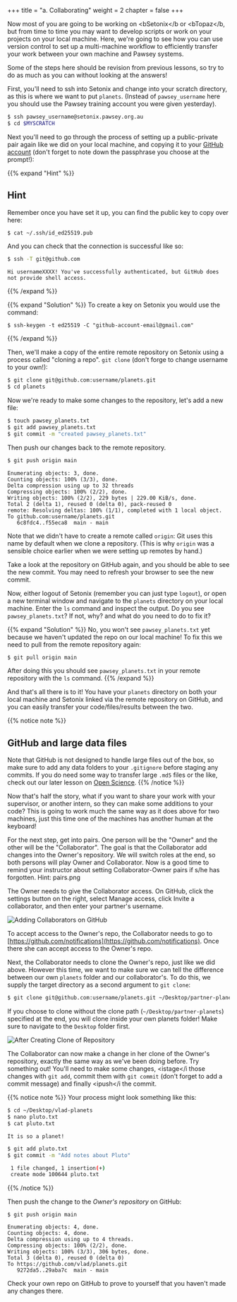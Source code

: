+++
title = "a. Collaborating"
weight = 2
chapter = false
+++

Now most of you are going to be working on <bSetonix</b or <bTopaz</b,
but from time to time you may want to develop scripts or work on your projects on
your local machine. Here, we're going to see how you can use version control to 
set up a multi-machine workflow to efficiently transfer your work between your own
machine and Pawsey systems.

Some of the steps here should be revision from previous lessons, so try to do as much
as you can without looking at the answers!

First, you'll need to ssh into Setonix and change into your scratch
directory, as this is where we want to put `planets`. (Instead of `pawsey_username` here
you should use the Pawsey training account you were given yesterday).

```Bash
$ ssh pawsey_username@setonix.pawsey.org.au
$ cd $MYSCRATCH
```


Next you'll need to go through the process of setting up a public-private pair
again like we did on your local machine, and copying it to your [GitHub account](https://github.com/settings/keys) 
(don't forget to note down the passphrase you choose at the prompt!):

{{% expand "Hint" %}}
 ## Hint
 Remember once you have set it up, you can find the public key to copy over here:
 ```Bash
 $ cat ~/.ssh/id_ed25519.pub
 ```
 
 
 
 And you can check that the connection is successful like so:
 ```Bash
 $ ssh -T git@github.com
 ```
 

 ```
 Hi usernameXXXX! You've successfully authenticated, but GitHub does not provide shell access.
 
 ```
{{% /expand %}} 

{{% expand "Solution" %}}
To create a key on Setonix you would use the command:
 ```
 $ ssh-keygen -t ed25519 -C "github-account-email@gmail.com"
 ```
{{% /expand %}}

Then, we'll make a copy of the entire remote repository on Setonix
using a process called "cloning a repo". `git clone` (don't forge to change 
username to your own!):

```Bash
$ git clone git@github.com:username/planets.git
$ cd planets
``` 



Now we're ready to make some changes to the repository, let's add a new file:

```Bash
$ touch pawsey_planets.txt
$ git add pawsey_planets.txt
$ git commit -m "created pawsey_planets.txt"
```


Then push our changes back to the remote repository.

```Bash
$ git push origin main
```


``` 
Enumerating objects: 3, done.
Counting objects: 100% (3/3), done.
Delta compression using up to 32 threads
Compressing objects: 100% (2/2), done.
Writing objects: 100% (2/2), 229 bytes | 229.00 KiB/s, done.
Total 2 (delta 1), reused 0 (delta 0), pack-reused 0
remote: Resolving deltas: 100% (1/1), completed with 1 local object.
To github.com:username/planets.git
   6c8fdc4..f55eca8  main - main
```


Note that we didn't have to create a remote called `origin`: Git uses this
name by default when we clone a repository.  (This is why `origin` was a
sensible choice earlier when we were setting up remotes by hand.)

Take a look at the repository on GitHub again, and you should be 
able to see the new commit. You may need to refresh
your browser to see the new commit.

Now, either logout of Setonix (remember you can just type `logout`), or open a new
terminal window and navigate to the `planets` directory on your local machine. Enter the `ls` command
and inspect the output. Do you see `pawsey_planets.txt`? If not, why? and what do you need to do to fix 
it?

{{% expand "Solution" %}}
 No, you won't see `pawsey_planets.txt` yet because we haven't updated the repo on our local machine!
 To fix this we need to pull from the remote repository again:
 ```Bash
 $ git pull origin main
 ```
 
 After doing this you should see `pawsey_planets.txt` in your remote repository with the `ls` command.
{{% /expand %}}

And that's all there is to it! You have your `planets` directory on both your local machine and 
Setonix linked via the remote repository on GitHub, and you can easily transfer
your code/files/results between the two.

{{% notice note %}}
## GitHub and large data files

 Note that GitHub is not designed to handle large files out of the box, so make sure to 
 add any data folders to your `.gitignore` before staging any commits. If you do need some way to 
 transfer large `.md5` files or the like, check out our later lesson on [Open Science](https://pawsey-internships.github.io/version-control/10-open/index.html).
{{% /notice %}}

Now that's half the story, what if you want to share your work with your supervisor, or another
intern, so they can make some additions to your code? This is going to work much the same 
way as it does above for two machines, just this time one of the machines has another 
human at the keyboard! 

For the next step, get into pairs.  One person will be the "Owner" and the other
will be the "Collaborator". The goal is that the Collaborator add changes into
the Owner's repository. We will switch roles at the end, so both persons will
play Owner and Collaborator. Now is a good time to remind your instructor 
about setting Collaborator-Owner pairs if s/he has forgotten.
Hint: pairs.png


The Owner needs to give the Collaborator access. On GitHub, click the settings
button on the right, select Manage access, click Invite a collaborator, and
then enter your partner's username.

![Adding Collaborators on GitHub](images/github-add-collaborators.png)

To accept access to the Owner's repo, the Collaborator
needs to go to [https://github.com/notifications](https://github.com/notifications).
Once there she can accept access to the Owner's repo.

Next, the Collaborator needs to clone the Owner's repo, just like we did above.
However this time, we want to make sure we can tell the difference between our own
`planets` folder and our collaborator's. To do this, we supply the target directory
as a second argument to `git clone`:

```Bash
$ git clone git@github.com:username/planets.git ~/Desktop/partner-planets
```


If you choose to clone without the clone path
(`~/Desktop/partner-planets`) specified at the end,
you will clone inside your own planets folder!
Make sure to navigate to the `Desktop` folder first.

![After Creating Clone of Repository](images/github-collaboration.svg)

The Collaborator can now make a change in her clone of the Owner's repository,
exactly the same way as we've been doing before. Try something out! You'll need 
to make some changes, <istage</i those changes with `git add`, commit them with
`git commit` (don't forget to add a commit message) and finally <ipush</i the 
commit.

{{% notice note %}}
 Your process might look something like this:
 
 ```Bash
 $ cd ~/Desktop/vlad-planets
 $ nano pluto.txt
 $ cat pluto.txt
 ```
 

 ```
 It is so a planet!
 ```
 

 ```Bash
 $ git add pluto.txt
 $ git commit -m "Add notes about Pluto"
 ```
 
 
 ```Bash
  1 file changed, 1 insertion(+)
  create mode 100644 pluto.txt
 ```
{{% /notice %}} 


Then push the change to the *Owner's repository* on GitHub:

```
$ git push origin main
```


```
Enumerating objects: 4, done.
Counting objects: 4, done.
Delta compression using up to 4 threads.
Compressing objects: 100% (2/2), done.
Writing objects: 100% (3/3), 306 bytes, done.
Total 3 (delta 0), reused 0 (delta 0)
To https://github.com/vlad/planets.git
   9272da5..29aba7c  main - main
```


Check your own repo on GitHub to prove to yourself that you haven't made any changes 
there. 
